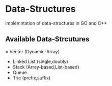 # Data-Structures
implemntation of data-structures in GO and C++
## Available Data-Strcutures
= Vector (Dynamic-Array)
- Linked List (single,doubly)
- Stack  (Array-based,List-based)
- Queue
- Trie (prefix,suffix)
